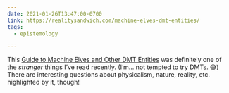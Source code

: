 ```yaml
---
date: 2021-01-26T13:47:00-0700
link: https://realitysandwich.com/machine-elves-dmt-entities/
tags:
  - epistemology

---
```


This [Guide to Machine Elves and Other DMT Entities]({{link}}) was definitely one of the *stranger* things I’ve read recently. (I’m… not tempted to try DMTs. 😅) There are interesting questions about physicalism, nature, reality, etc. highlighted by it, though!